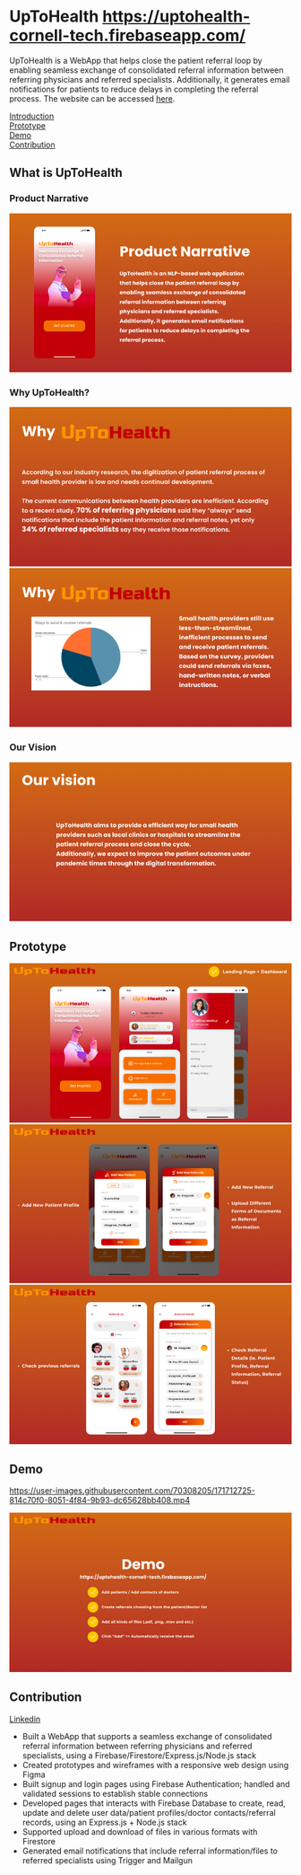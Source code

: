 # UpToHealth https://uptohealth-cornell-tech.firebaseapp.com/

UpToHealth is a WebApp that helps close the patient referral loop by enabling seamless exchange of consolidated referral information between referring physicians and referred specialists. Additionally, it generates email notifications for patients to reduce delays in completing the referral process. The website can be accessed [here](https://uptohealth-cornell-tech.firebaseapp.com/).

[Introduction](#what-is-uptohealth)\
[Prototype](#prototype)\
[Demo](#demo)\
[Contribution](#contribution)

## What is UpToHealth
### Product Narrative
![product-narrative](https://github.com/ryleeliyixuan/UpToHealth/blob/main/assets/product-narrative.png)
### Why UpToHealth?
![why-1](https://github.com/ryleeliyixuan/UpToHealth/blob/main/assets/why-1.png)
![why-2](https://github.com/ryleeliyixuan/UpToHealth/blob/main/assets/why-2.png)
### Our Vision
![vision](https://github.com/ryleeliyixuan/UpToHealth/blob/main/assets/vision.png)

## Prototype
![figma-1](https://github.com/ryleeliyixuan/UpToHealth/blob/main/assets/figma-1.png)
![figma-2](https://github.com/ryleeliyixuan/UpToHealth/blob/main/assets/figma-2.png)
![figma-3](https://github.com/ryleeliyixuan/UpToHealth/blob/main/assets/figma-3.png)

## Demo


https://user-images.githubusercontent.com/70308205/171712725-814c70f0-8051-4f84-9b93-dc65628bb408.mp4


![demo](https://github.com/ryleeliyixuan/UpToHealth/blob/main/assets/demo.png)
## Contribution

[Linkedin](https://www.linkedin.com/in/ryleeli/)

- Built a WebApp that supports a seamless exchange of consolidated referral information between referring physicians and referred specialists, using a Firebase/Firestore/Express.js/Node.js stack
- Created prototypes and wireframes with a responsive web design using Figma
- Built signup and login pages using Firebase Authentication; handled and validated sessions to establish stable connections
- Developed pages that interacts with Firebase Database to create, read, update and delete user data/patient profiles/doctor contacts/referral records, using an Express.js + Node.js stack
- Supported upload and download of files in various formats with Firestore
- Generated email notifications that include referral information/files to referred specialists using Trigger and Mailgun
